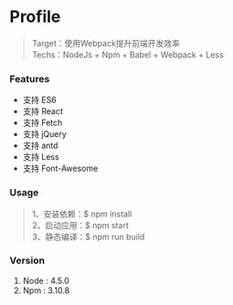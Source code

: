 # Profile
> Target：使用Webpack提升前端开发效率  
> Techs：NodeJs + Npm + Babel + Webpack + Less

### Features
* 支持 ES6
* 支持 React
* 支持 Fetch
* 支持 jQuery
* 支持 antd
* 支持 Less
* 支持 Font-Awesome

### Usage
> 1、安装依赖：$ npm install  
> 2、启动应用：$ npm start  
> 3、静态编译：$ npm run build  

### Version
1. Node : 4.5.0
2. Npm  : 3.10.8
